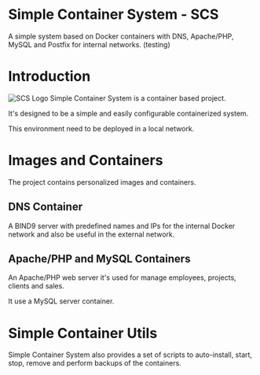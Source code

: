 # Simple Container System - SCS
A simple system based on Docker containers with DNS, Apache/PHP, MySQL and Postfix for internal networks. (testing)

# Introduction
![SCS Logo](ignore/img1.png)
Simple Container System is a container based project.

It's designed to be a simple and easily configurable containerized system.

This environment need to be deployed in a local network.

# Images and Containers
The project contains personalized images and containers.

## DNS Container
A BIND9 server with predefined names and IPs for the internal Docker network and also be useful in the external network.

## Apache/PHP and MySQL Containers
An Apache/PHP web server it's used for manage employees, projects, clients and sales.

It use a MySQL server container.

# Simple Container Utils
Simple Container System also provides a set of scripts to auto-install, start, stop, remove and perform backups of the containers.



